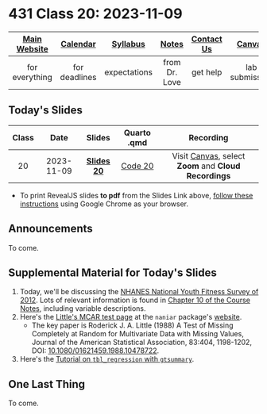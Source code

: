 # 431 Class 20: 2023-11-09

[Main Website](https://thomaselove.github.io/431-2023/) | [Calendar](https://thomaselove.github.io/431-2023/calendar.html) | [Syllabus](https://thomaselove.github.io/431-syllabus-2023/) | [Notes](https://thomaselove.github.io/431-notes/) | [Contact Us](https://thomaselove.github.io/431-2023/contact.html) | [Canvas](https://canvas.case.edu) | [Data and Code](https://github.com/THOMASELOVE/431-data)
:-----------: | :--------------: | :----------: | :---------: | :-------------: | :-----------: | :------------:
for everything | for deadlines | expectations | from Dr. Love | get help | lab submission | for downloads

## Today's Slides

Class | Date | Slides | Quarto .qmd | Recording
:---: | :--------: | :------: | :------: | :-------------:
20 | 2023-11-09 | **[Slides 20](https://thomaselove.github.io/431-slides-2023/class20.html)** | [Code 20](https://thomaselove.github.io/431-slides-2023/class20.qmd) | Visit [Canvas](https://canvas.case.edu/), select **Zoom** and **Cloud Recordings**

- To print RevealJS slides **to pdf** from the Slides Link above, [follow these instructions](https://quarto.org/docs/presentations/revealjs/presenting.html#print-to-pdf) using Google Chrome as your browser.

## Announcements

To come.

## Supplemental Material for Today's Slides

1. Today, we'll be discussing the [NHANES National Youth Fitness Survey of 2012](https://www.cdc.gov/nchs/nnyfs/index.htm). Lots of relevant information is found in [Chapter 10 of the Course Notes](https://thomaselove.github.io/431-notes/10-nnyfs_foundations.html), including variable descriptions.
2. Here's the [Little's MCAR test page](https://naniar.njtierney.com/reference/mcar_test.html) at the `naniar` package's [website](https://naniar.njtierney.com/).
    - The key paper is Roderick J. A. Little (1988) A Test of Missing Completely at Random for Multivariate Data with Missing Values, Journal of the American Statistical Association, 83:404, 1198-1202, DOI: [10.1080/01621459.1988.10478722](https://www.tandfonline.com/doi/abs/10.1080/01621459.1988.10478722).
3. Here's the [Tutorial on `tbl_regression` with `gtsummary`](https://www.danieldsjoberg.com/gtsummary/articles/tbl_regression.html).

## One Last Thing

To come.
